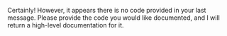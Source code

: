 Certainly! However, it appears there is no code provided in your last message. Please provide the code you would like documented, and I will return a high-level documentation for it.